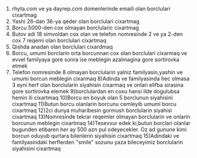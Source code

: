 1) rhyta.com ve ya dayrep.com domenlerinde emaili olan borclulari cixartmag
2) Yashi 26-dan 36-ya qeder olan borclulari cixartmag
3) Borcu 5000-den cox olmayan borclularic cixartmag
4) Butov adi 18 simvoldan cox olan ve telefon nomresinde 2 ve ya 2-den cox 7 reqemi olan borclulari cixartmaq
5) Qishda anadan olan borclulari cixardmaq 
6) Borcu, umumi borclarin orta borcunnan cox olan borclulari cixarmaq ve evvel familyaya gore sonra ise meblegin azalmagina gore sortirovka etmek
7) Telefon nomresinde 8 olmayan borclularin yalniz familyasin,yashin ve umumi borcun meblegin cixarmaq
8)Adinda ve familyasinda hec olmasa 3 eyni herf olan borclularin siyahisin cixarmaq ve onlari elifba sirasina gore sortirovka elemek
9)borclulardan en coxu hansi ilde dogulubsa hemin ili cixartmaq
10)Borcu en boyuk olan 5 borclunun siyahisini cixartmaq
11)Butun borcu olanlarin borcunu cemleyib umumi borcu cixartmaq
12)2ci dunya muharibesin gormush borclularin siyahisi cixartmaq
13)Nomresinde tekrar reqemler olmayan borclularin ve onlarin borcunun meblegin cixartmaq
14)Tesevvur edek ki,butun borclari olanlar bugunden etibaren her ay 500 azn pul odeyecekler. Oz ad gunune kimi borcun oduyub qurtara bilenlerin siyahisin cixartmaq
15)Adindaki ve familyasindaki herflerden "smile" sozunu yaza bileceyimiz borclularin siyahisini cixartmaq
